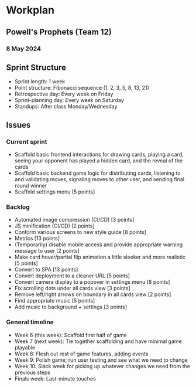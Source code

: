 # Workplan
## Powell's Prophets (Team 12)
### 8 May 2024

## Sprint Structure
- Sprint length: 1 week
- Point structure: Fibonacci sequence (1, 2, 3, 5, 8, 13, 21)
- Retrospective day: Every week on Friday
- Sprint-planning day: Every week on Saturday
- Standups: After class Monday/Wednesday

## Issues
### Current sprint
- Scaffold basic frontend interactions for drawing cards, playing a card, seeing your opponent has played a hidden card, and the reveal of the cards
- Scaffold basic backend game logic for distributing cards, listening to and validating moves, signaling moves to other user, and sending final round winner
- Scaffold settings menu [5 points]

### Backlog
- Automated image compression (CI/CD) [3 points]
- JS minification (CI/CD) [2 points]
- Conform various screens to new style guide [8 points] 
- Metrics [13 points]
- (Temporarily) disable mobile access and provide appropriate warning message to user [2 points]
- Make card hover/partial flip animation a little sleeker and more realistic [5 points]
- Convert to SPA [13 points]
- Convert deployment to a cleaner URL [5 points]
- Convert camera display to a popover in settings menu [8 points]
- Fix scrolling dots under all cards view [3 points]
- Remove left/right arrows on boundary in all cards view [2 points]
- Find appropriate music [5 points]
- Add music to background + settings [3 points]

### General timeline
- Week 6 (this week): Scaffold first half of game
- Week 7 (next week): Tie together scaffolding and have minimal game playable
- Week 8: Flesh out rest of game features, adding events
- Week 9: Polish game; run user testing and see what we need to change
- Week 10: Slack week for picking up whatever changes we need from the previous steps
- Finals week: Last-minute touches